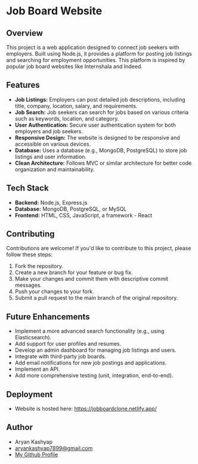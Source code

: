 # Job Board Website

## Overview

This project is a web application designed to connect job seekers with employers. Built using Node.js, it provides a platform for posting job listings and searching for employment opportunities. This platform is inspired by popular job board websites like Internshala and Indeed.

## Features

* **Job Listings:** Employers can post detailed job descriptions, including title, company, location, salary, and requirements.
* **Job Search:** Job seekers can search for jobs based on various criteria such as keywords, location, and category.
* **User Authentication:** Secure user authentication system for both employers and job seekers.
* **Responsive Design:** The website is designed to be responsive and accessible on various devices.
* **Database:** Uses a database (e.g., MongoDB, PostgreSQL) to store job listings and user information.
* **Clean Architecture:** Follows MVC or similar architecture for better code organization and maintainability.

## Tech Stack

* **Backend:** Node.js, Express.js
* **Database:** MongoDB, PostgreSQL, or MySQL
* **Frontend:** HTML, CSS, JavaScript, a framework - React

## Contributing

Contributions are welcome! If you'd like to contribute to this project, please follow these steps:

1.  Fork the repository.
2.  Create a new branch for your feature or bug fix.
3.  Make your changes and commit them with descriptive commit messages.
4.  Push your changes to your fork.
5.  Submit a pull request to the main branch of the original repository.

## Future Enhancements

* Implement a more advanced search functionality (e.g., using Elasticsearch).
* Add support for user profiles and resumes.
* Develop an admin dashboard for managing job listings and users.
* Integrate with third-party job boards.
* Add email notifications for new job postings and applications.
* Implement an API.
* Add more comprehensive testing (unit, integration, end-to-end).

## Deployment

* Website is hosted here: https://jobboardclone.netlify.app/

## Author

* Aryan Kashyap
* aryankashyap7899@gmail.com
* [My Github Profile](https://github.com/Void604)
